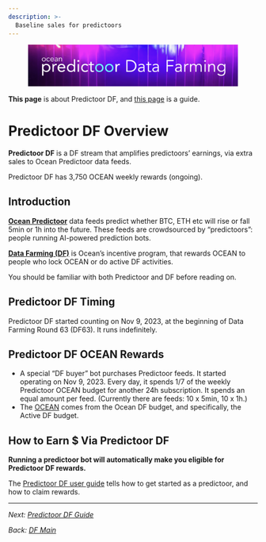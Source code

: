 ```yaml
---
description: >-
  Baseline sales for predictoors
---
```


<figure><img src="../.gitbook/assets/data-farming/predictoordf_main.png" alt=""></figure>

**This page** is about Predictoor DF, and [this page](predictoordf-guide.md) is a guide.

# Predictoor DF Overview

**Predictoor DF** is a DF stream that amplifies predictoors’ earnings, via extra sales to Ocean Predictoor data feeds.

Predictoor DF has 3,750 OCEAN weekly rewards (ongoing).

## Introduction

**[Ocean Predictoor](../predictoor/README.md)** data feeds predict whether BTC, ETH etc will rise or fall 5min or 1h into the future. These feeds are crowdsourced by “predictoors”: people running AI-powered prediction bots.

**[Data Farming (DF)](../data-farming/README.md)** is Ocean’s incentive program, that rewards OCEAN to people who lock OCEAN or do active DF activities.

You should be familiar with both Predictoor and DF before reading on.

## Predictoor DF Timing

Predictoor DF started counting on Nov 9, 2023, at the beginning of Data Farming Round 63 (DF63). It runs indefinitely.

## Predictoor DF OCEAN Rewards

- A special “DF buyer” bot purchases Predictoor feeds. It started operating on Nov 9, 2023. Every day, it spends 1/7 of the weekly Predictoor OCEAN budget for another 24h subscription. It spends an equal amount per feed. (Currently there are  feeds: 10 x 5min, 10 x 1h.)
- The [OCEAN](https://www.coingecko.com/en/coins/ocean-protocol) comes from the Ocean DF budget, and specifically, the Active DF budget.


## How to Earn $ Via Predictoor DF

**Running a predictoor bot will automatically make you eligible for Predictoor DF rewards.**

The [Predictoor DF user guide](predictoordf-guide.md) tells how to get started as a predictoor, and how to claim rewards.

----

_Next: [Predictoor DF Guide](predictoordf-guide.md)_

_Back: [DF Main](README.md)_
